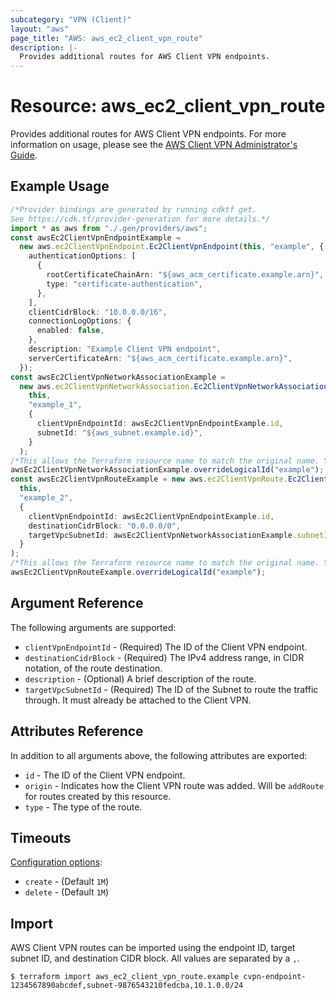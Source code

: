 ```yaml
---
subcategory: "VPN (Client)"
layout: "aws"
page_title: "AWS: aws_ec2_client_vpn_route"
description: |-
  Provides additional routes for AWS Client VPN endpoints.
---
```


# Resource: aws\_ec2\_client\_vpn\_route

Provides additional routes for AWS Client VPN endpoints. For more information on usage, please see the
[AWS Client VPN Administrator's Guide](https://docs.aws.amazon.com/vpn/latest/clientvpn-admin/what-is.html).

## Example Usage

```typescript
/*Provider bindings are generated by running cdktf get.
See https://cdk.tf/provider-generation for more details.*/
import * as aws from "./.gen/providers/aws";
const awsEc2ClientVpnEndpointExample =
  new aws.ec2ClientVpnEndpoint.Ec2ClientVpnEndpoint(this, "example", {
    authenticationOptions: [
      {
        rootCertificateChainArn: "${aws_acm_certificate.example.arn}",
        type: "certificate-authentication",
      },
    ],
    clientCidrBlock: "10.0.0.0/16",
    connectionLogOptions: {
      enabled: false,
    },
    description: "Example Client VPN endpoint",
    serverCertificateArn: "${aws_acm_certificate.example.arn}",
  });
const awsEc2ClientVpnNetworkAssociationExample =
  new aws.ec2ClientVpnNetworkAssociation.Ec2ClientVpnNetworkAssociation(
    this,
    "example_1",
    {
      clientVpnEndpointId: awsEc2ClientVpnEndpointExample.id,
      subnetId: "${aws_subnet.example.id}",
    }
  );
/*This allows the Terraform resource name to match the original name. You can remove the call if you don't need them to match.*/
awsEc2ClientVpnNetworkAssociationExample.overrideLogicalId("example");
const awsEc2ClientVpnRouteExample = new aws.ec2ClientVpnRoute.Ec2ClientVpnRoute(
  this,
  "example_2",
  {
    clientVpnEndpointId: awsEc2ClientVpnEndpointExample.id,
    destinationCidrBlock: "0.0.0.0/0",
    targetVpcSubnetId: awsEc2ClientVpnNetworkAssociationExample.subnetId,
  }
);
/*This allows the Terraform resource name to match the original name. You can remove the call if you don't need them to match.*/
awsEc2ClientVpnRouteExample.overrideLogicalId("example");

```

## Argument Reference

The following arguments are supported:

* `clientVpnEndpointId` - (Required) The ID of the Client VPN endpoint.
* `destinationCidrBlock` - (Required) The IPv4 address range, in CIDR notation, of the route destination.
* `description` - (Optional) A brief description of the route.
* `targetVpcSubnetId` - (Required) The ID of the Subnet to route the traffic through. It must already be attached to the Client VPN.

## Attributes Reference

In addition to all arguments above, the following attributes are exported:

* `id` - The ID of the Client VPN endpoint.
* `origin` - Indicates how the Client VPN route was added. Will be `addRoute` for routes created by this resource.
* `type` - The type of the route.

## Timeouts

[Configuration options](https://developer.hashicorp.com/terraform/language/resources/syntax#operation-timeouts):

* `create` - (Default `1M`)
* `delete` - (Default `1M`)

## Import

AWS Client VPN routes can be imported using the endpoint ID, target subnet ID, and destination CIDR block. All values are separated by a `,`.

```console
$ terraform import aws_ec2_client_vpn_route.example cvpn-endpoint-1234567890abcdef,subnet-9876543210fedcba,10.1.0.0/24
```
